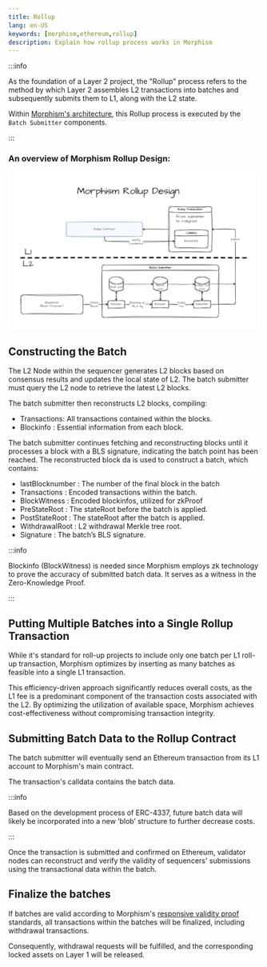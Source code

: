 ```yaml
---
title: Rollup
lang: en-US
keywords: [morphism,ethereum,rollup]
description: Explain how rollup process works in Morphism
---
```


:::info

As the foundation of a Layer 2 project, the "Rollup" process refers to the method by which Layer 2 assembles L2 transactions into batches and subsequently submits them to L1, along with the L2 state.

Within [Morphism's architecture](../2-morphism-modular-design.md), this Rollup process is executed by the ```Batch Submitter``` components.

:::

### An overview of Morphism Rollup Design:

![rollup](../../../assets/docs/protocol/General/rollup/rollup.png)


## Constructing the Batch​

The L2 Node within the sequencer generates L2 blocks based on consensus results and updates the local state of L2. The batch submitter must query the L2 node to retrieve the latest L2 blocks.

The batch submitter then reconstructs L2 blocks, compiling:


- Transactions: All transactions contained within the blocks.
- Blockinfo : Essential information from each block.


The batch submitter continues fetching and reconstructing blocks until it processes a block with a BLS signature, indicating the batch point has been reached. The reconstructed block da is used to construct a batch, which contains:

- lastBlocknumber : The number of the final block in the batch
- Transactions : Encoded transactions within the batch.
- BlockWitness : Encoded blockinfos, utilized for zkProof
- PreStateRoot : The stateRoot before the batch is applied.
- PostStateRoot : The stateRoot after the batch is applied.
- WithdrawalRoot : L2 withdrawal Merkle tree root.
- Signature : The batch’s BLS signature.


:::info

Blockinfo (BlockWitness) is needed since Morphism employs zk technology to prove the accuracy of submitted batch data. It serves as a witness in the Zero-Knowledge Proof.

:::


## Putting Multiple Batches into a Single Rollup Transaction​


 While it's standard for roll-up projects to include only one batch per L1 roll-up transaction, Morphism optimizes by inserting as many batches as feasible into a single L1 transaction.

This efficiency-driven approach significantly reduces overall costs, as the L1 fee is a predominant component of the transaction costs associated with the L2. By optimizing the utilization of available space, Morphism achieves cost-effectiveness without compromising transaction integrity.



## Submitting Batch Data to the Rollup Contract​

The batch submitter will eventually send an Ethereum transaction from its L1 account to Morphism's main contract.

The transaction's calldata contains the batch data.

:::info

Based on the development process of ERC-4337, future batch data will likely be incorporated into a new ‘blob’ structure to further decrease costs.

::: 

Once the transaction is submitted and confirmed on Ethereum, validator nodes can reconstruct and verify the validity of sequencers' submissions using the transactional data within the batch.


## Finalize the batches

If batches are valid according to Morphism's [responsive validity proof](../responsive-validity-proof/1-overview.md) standards, all transactions within the batches will be finalized, including withdrawal transactions. 

Consequently, withdrawal requests will be fulfilled, and the corresponding locked assets on Layer 1 will be released.

